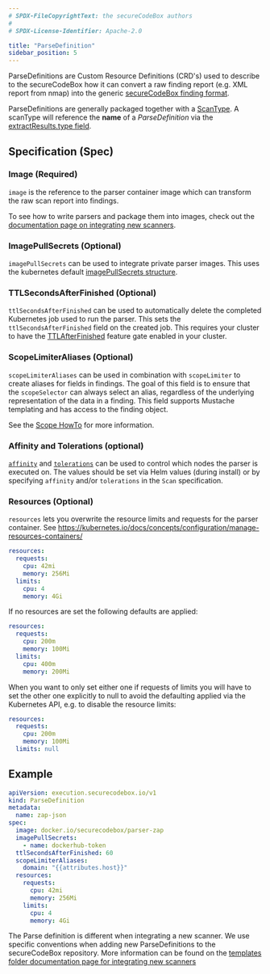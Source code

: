 ```yaml
---
# SPDX-FileCopyrightText: the secureCodeBox authors
#
# SPDX-License-Identifier: Apache-2.0

title: "ParseDefinition"
sidebar_position: 5
---
```


ParseDefinitions are Custom Resource Definitions (CRD's) used to describe to the secureCodeBox how it can convert a raw finding report (e.g. XML report from nmap) into the generic [secureCodeBox finding format](/docs/api/finding).

ParseDefinitions are generally packaged together with a [ScanType](/docs/api/crds/scan-type/).
A scanType will reference the **name** of a _ParseDefinition_ via the [extractResults.type field](/docs/api/crds/scan-type#extractresultstype-required).

## Specification (Spec)

### Image (Required)

`image` is the reference to the parser container image which can transform the raw scan report into findings.

To see how to write parsers and package them into images, check out the [documentation page on integrating new scanners](/docs/contributing/integrating-a-scanner).

### ImagePullSecrets (Optional)

`imagePullSecrets` can be used to integrate private parser images.
This uses the kubernetes default [imagePullSecrets structure](https://kubernetes.io/docs/tasks/configure-pod-container/pull-image-private-registry/).

### TTLSecondsAfterFinished (Optional)

`ttlSecondsAfterFinished` can be used to automatically delete the completed Kubernetes job used to run the parser.
This sets the `ttlSecondsAfterFinished` field on the created job. This requires your cluster to have the [TTLAfterFinished](https://kubernetes.io/docs/concepts/workloads/controllers/ttlafterfinished/) feature gate enabled in your cluster.

### ScopeLimiterAliases (Optional)

`scopeLimiterAliases` can be used in combination with `scopeLimiter` to create aliases for fields in findings.
The goal of this field is to ensure that the `scopeSelector` can always select an alias, regardless of the underlying representation of the data in a finding.
This field supports Mustache templating and has access to the finding object.

See the [Scope HowTo](/docs/how-tos/scope) for more information.

### Affinity and Tolerations (optional)

[`affinity`](https://kubernetes.io/docs/tasks/configure-pod-container/assign-pods-nodes-using-node-affinity/) and [`tolerations`](https://kubernetes.io/docs/concepts/scheduling-eviction/taint-and-toleration/) can be used to control which nodes the parser is executed on.
The values should be set via Helm values (during install) or by specifying `affinity` and/or `tolerations` in the `Scan` specification.

### Resources (Optional)

`resources` lets you overwrite the resource limits and requests for the parser container. See https://kubernetes.io/docs/concepts/configuration/manage-resources-containers/

```yaml
resources:
  requests:
    cpu: 42mi
    memory: 256Mi
  limits:
    cpu: 4
    memory: 4Gi
```

If no resources are set the following defaults are applied:

```yaml
resources:
  requests:
    cpu: 200m
    memory: 100Mi
  limits:
    cpu: 400m
    memory: 200Mi
```

When you want to only set either one if requests of limits you will have to set the other one explicitly to null to avoid the defaulting applied via the Kubernetes API, e.g. to disable the resource limits:

```yaml
resources:
  requests:
    cpu: 200m
    memory: 100Mi
  limits: null
```

## Example

```yaml
apiVersion: execution.securecodebox.io/v1
kind: ParseDefinition
metadata:
  name: zap-json
spec:
  image: docker.io/securecodebox/parser-zap
  imagePullSecrets:
    - name: dockerhub-token
  ttlSecondsAfterFinished: 60
  scopeLimiterAliases:
    domain: "{{attributes.host}}"
  resources:
    requests:
      cpu: 42mi
      memory: 256Mi
    limits:
      cpu: 4
      memory: 4Gi
```

The Parse definition is different when integrating a new scanner. We use specific conventions when adding new ParseDefinitions to the secureCodeBox repository.
More information can be found on the [templates folder documentation page for integrating new scanners](/docs/contributing/integrating-a-scanner/templates-dir)
